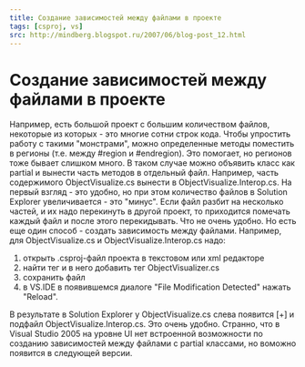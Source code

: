 ```yaml
---
title: Создание зависимостей между файлами в проекте
tags: [csproj, vs]
src: http://mindberg.blogspot.ru/2007/06/blog-post_12.html
---
```

# Создание зависимостей между файлами в проекте
Например, есть большой проект с большим количеством файлов, некоторые из которых - это многие сотни строк кода. Чтобы упростить работу с такими "монстрами", можно определенные методы поместить в регионы (т.е. между #region и #endregion). Это помогает, но регионов тоже бывает слишком много. В таком случае можно объявить класс как partial и вынести часть методов в отдельный файл. Например, часть содержимого ObjectVisualize.cs вынести в ObjectVisualize.Interop.cs.
На первый взгляд - это удобно, но при этом количество файлов в Solution Explorer увеличивается - это "минус". Если файл разбит на несколько частей, и их надо перекинуть в другой проект, то приходится помечать каждый файл и после этого перекидывать. Что не очень удобно. Но есть еще один способ - создать зависимость между файлами. Например, для ObjectVisualize.cs и ObjectVisualize.Interop.cs надо:
<ol>
  <li>открыть .csproj-файл проекта в текстовом или xml редакторе</li>
  <li>найти тег <Compile Include="ObjectVisualize.Interop.cs"> и в него добавить тег <DependentUpon>ObjectVisualizer.cs</DependentUpon></li>
  <li>сохранить файл</li>
  <li>в VS.IDE в появившемся диалоге "File Modification Detected" нажать "Reload".</li>
</ol>
В результате в Solution Explorer у ObjectVisualize.cs слева появится [+] и подфайл ObjectVisualize.Interop.cs. Это очень удобно. Cтранно, что в Visual Studio 2005 на уровне UI нет встроенной возможности по созданию зависимостей между файлами c partial классами, но воможно появится в следующей версии.
